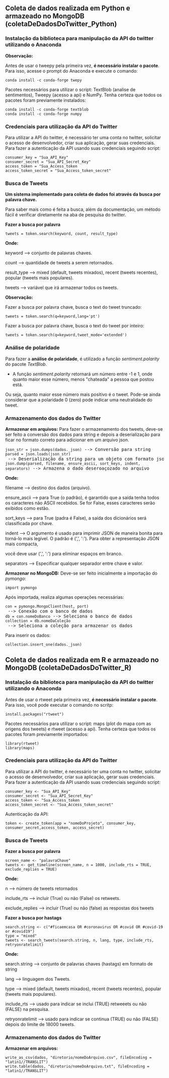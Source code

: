 ## Coleta de dados realizada em Python e armazeado no MongoDB (coletaDeDadosDoTwitter_Python)
### Instalação da biblioteca para manipulação da API do twitter utilizando o Anaconda
**Observação:**
 
Antes de usar o tweepy pela primeira vez, **é necessário instalar o pacote**. Para isso, acesse o prompt do Anaconda e execute o comando:
<pre>
<code>conda install -c conda-forge twepy</code>
</pre>

Pacotes necessários para utilizar o script: TextBlob (analise de sentimentos), Tweepy (acesso a api) e NumPy.
Tenha certeza que todos os pacotes foram previamente instalados:
<pre>
<code>conda install -c conda-forge textblob</code>
<code>conda install -c conda-forge numpy</code>
</pre>
 
### Credenciais para utilização da API do Twitter

Para utilizar a API do twitter, é necessário ter uma conta no twitter, solicitar o acesso de desenvolvedor, criar sua aplicação, gerar suas credenciais.
Para fazer a autenticação da API usando suas credenciais seguindo script:

<pre>
<code>consumer_key = "Sua_API_Key"</code>
<code>consumer_secret = "Sua_API_Secret_Key"</code>
<code>access_token = "Sua_Access_token</code>
<code>access_token_secret = "Sua_Access_token_secret"</code>
</pre>

### Busca de Tweets
**Um sistema implementado para coleta de dados foi através da busca por palavra chave.**

Para saber mais como é feita a busca, além da documentação, um método fácil é verificar diretamente na aba de pesquisa do twitter.

**Fazer a busca por palavra**
<pre>
<code>tweets = token.search(keyword, count, result_type)</code>
</pre>

**Onde:**

<p>keyword     --> conjunto de palavras chaves.</p>
<p>count       --> quantidade de tweets a serem retornados.</p>
<p>result_type --> mixed (default, tweets mixados), recent (tweets recentes), popular (tweets mais populares).</p>
<p>tweets      --> variável que irá armazenar todos os tweets.</p>

 **Observação:**
 
Fazer a busca por palavra chave, busca o text do tweet truncado:
<pre>
<code>tweets = token.search(q=keyword,lang='pt')</code>
</pre>

Fazer a busca por palavra chave, busca o text do tweet por inteiro:
<pre>
<code>tweets = token.search(q=keyword,tweet_mode='extended')</code>
</pre>

### Análise de polaridade

 Para fazer a **análise de polaridade**, é utilizado a função *sentiment.polarity* do pacote *TextBlob*.
 
 * A função *sentiment.polarity* retornará um número entre -1 e 1, onde quanto maior esse número, menos "chateada" a pessoa que postou está. 
 
 Ou seja, quanto maior esse número mais positivo é o tweet. Pode-se ainda considerar que a polaridade 0 (zero) pode indicar uma neutralidade do tweet.

### Armazenamento dos dados do Twitter
**Armazenar em arquivos:**
Para fazer o armazenamento dos tweets, deve-se ser feito a conversão dos dados para string e depois a deserialização para ficar no formato correto para adicionar
em um arquivo json.

<pre>
<code>json_str = json.dumps(dados._json)</code> --> Conversão para string
<code>parsed = json.loads(json_str)</code> --> Deserialização da string para um objeto com formato json
<code>json.dump(parsed, filename, ensure_ascii, sort_keys, indent, separators)</code> --> Armazena o dado deseroaçozado no arquivo
</pre>

**Onde:**

<p>filename     --> destino dos dados (arquivo).</p>
<p>ensure_ascii --> para True (o padrão), é garantido que a saída tenha todos os caracteres não ASCII recebidos. Se for False, esses caracteres serão exibidos como estão.</p>
<p>sort_keys    --> para True (padra é False), a saída dos dicionários será classificada por chave.</p>
<p>indent       --> O argumento é usado para imprimir JSON de maneira bonita para torná-lo mais legível. O padrão é (',', ':'). Para obter a representação JSON mais compacta, <p>você deve usar (',', ':') para eliminar espaços em branco.</p>
<p>separators   --> Especificar qualquer separador entre chave e valor.</p>

**Armazenar no MongoDB:**
Deve-se ser feito inicialmente a importação do *pymongo*:
<pre>
<code>import pymongo</code>
</pre>

Após importada, realiza algumas operações necessárias:
<pre>
<code>con = pymongo.MongoClient(host, port)</code> --> Conexão com o banco de dados
<code>db = con.nomeDoBanco</code> --> Seleciona o banco de dados
<code>collection = db.nomeDaColeção</code> --> Seleciona a coleção para armazenar os dados
</pre>

Para inserir os dados:
<pre>
<code>collection.insert_one(dados._json)</code>
</pre>

## Coleta de dados realizada em R e armazeado no MongoDB (coletaDeDadosDoTwitter_R)
### Instalação da biblioteca para manipulação da API do twitter utilizando o Anaconda
Antes de usar o rtweet pela primeira vez, **é necessário instalar o pacote**. Para isso, você pode executar o comando no scritp:
<pre>
<code>install.packages("rtweet")</code>
</pre>

Pacotes necessários para utilizar o script: maps (plot do mapa com as origens dos tweets) e rtweet (acesso a api).
Tenha certeza que todos os pacotes foram previamente importados:
<pre>
<code>library(rtweet)</code>
<code>library(maps)</code>
</pre>

### Credenciais para utilização da API do Twitter

Para utilizar a API do twitter, é necessário ter uma conta no twitter, solicitar o acesso de desenvolvedor, criar sua aplicação, gerar suas credenciais.
Para fazer a autenticação da API usando suas credenciais seguindo script:

<pre>
<code>consumer_key <- "Sua_API_Key"</code>
<code>consumer_secret <- "Sua_API_Secret_Key"</code>
<code>access_token <- "Sua_Access_token</code>
<code>access_token_secret <- "Sua_Access_token_secret"</code>
</pre>

Autenticação da API:
<pre>
<code>token <- create_token(app = "nomeDoProjeto", consumer_key, consumer_secret,access_token, access_secret)</code>
</pre>

### Busca de Tweets

**Fazer a busca por palavra**
<pre>
<code>screen_name <- "palavraChave"</code>
<code>tweets <- get_timeline(screen_name, n = 1000, include_rts = TRUE, exclude_replies = TRUE)</code>
</pre>

**Onde:**

<p>n     --> número de tweets retornados</p>
<p>include_rts       --> incluir (True) ou não (False) os retweets.</p>
<p>exclude_replies --> incluir (True) ou não (false) as respostas dos tweets</p>

**Fazer a busca por hastags**
<pre>
<code>search.string <- c("#ficaemcasa OR #coronavirus OR #covid OR #covid-19 or #covid19")</code>
<code>type = "mixed"</code>
<code>tweets <- search_tweets(search.string, n, lang, type, include_rts, retryonratelimit)</code>
</pre>

**Onde:**

<p>search.string     --> conjunto de palavras chaves (hastags) em formato de string</p>
<p>lang       --> linguagem dos Tweets.</p>
<p>type --> mixed (default, tweets mixados), recent (tweets recentes), popular (tweets mais populares).</p>
<p>include_rts --> usado para indicar se inclui (TRUE) retweeets ou não (FALSE) na pesquisa.</p>
<p>retryonratelimit --> usado para indicar se continua (TRUE) ou não (FALSE) depois do limite de 18000 tweets.</p>


### Armazenamento dos dados do Twitter
**Armazenar em arquivos:**
<pre>
<code>write_as_csv(dados, "diretorio/nomeDoArquivo.csv", fileEncoding = "latin1//TRANSLIT")</code>
<code>write.table(dados, "diretorio/nomeDoArquivo.txt", fileEncoding = "latin1//TRANSLIT")</code>
</pre>
